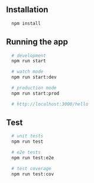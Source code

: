 ## Installation

```bash
  npm install
```

## Running the app

```bash
  # development
  npm run start

  # watch mode
  npm run start:dev

  # production mode
  npm run start:prod

  # http://localhost:3000/hello
```

## Test

```bash
  # unit tests
  npm run test

  # e2e tests
  npm run test:e2e

  # test coverage
  npm run test:cov
```
